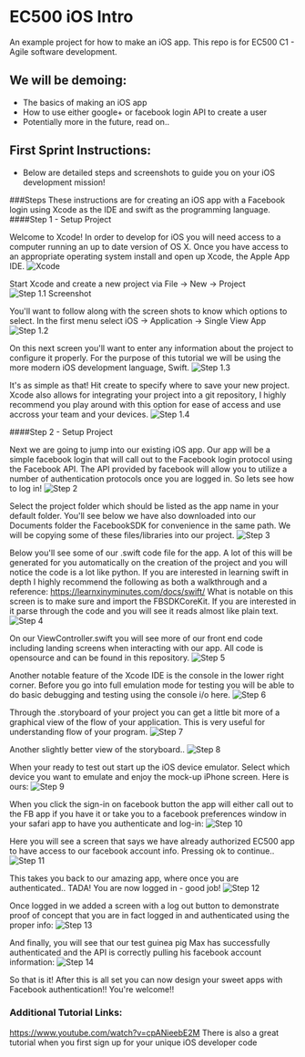 # EC500 iOS Intro
An example project for how to make an iOS app.  This repo is for EC500 C1 - Agile software development.  

## We will be demoing:
* The basics of making an iOS app
* How to use either google+ or facebook login API to create a user 
* Potentially more in the future, read on..

## First Sprint Instructions:
* Below are detailed steps and screenshots to guide you on your iOS development mission!

###Steps
These instructions are for creating an iOS app with a Facebook login using Xcode as the IDE and swift as the programming language.
####Step 1 - Setup Project


Welcome to Xcode! In order to develop for iOS you will need access to a computer running an up to date version of OS X.  Once you have access to an appropriate operating system install and open up Xcode, the Apple App IDE.
![Xcode](tutorial_ss/step_1.png "Step 1")

Start Xcode and create a new project via File -> New -> Project
![Step 1.1 Screenshot](tutorial_ss/step_1.1.png "Step 1.1")

You'll want to follow along with the screen shots to know which options to select.  In the first menu select iOS -> Application -> Single View App
![Step 1.2](tutorial_ss/step_1.2.png "Step 1.2")

On this next screen you'll want to enter any information about the project to configure it properly.  For the purpose of this tutorial we will be using the more modern iOS development language, Swift.
![Step 1.3](tutorial_ss/step_1.3.png "Step 1.3")

It's as simple as that! Hit create to specify where to save your new project.  Xcode also allows for integrating your project into a git repository, I highly recommend you play around with this option for ease of access and use accross your team and your devices.
![Step 1.4](tutorial_ss/step_1.4.png "Step 1.4")


####Step 2 - Setup Project

Next we are going to jump into our existing iOS app.  Our app will be a simple facebook login that will call out to the Facebook login protocol using the Facebook API.
The API provided by facebook will allow you to utilize a number of authentication protocols once you are logged in.  So lets see how to log in!
![Step 2](tutorial_ss/step_2.png "Step 2")

Select the project folder which should be listed as the app name in your default folder.  You'll see below we have also downloaded into our Documents folder the FacebookSDK for convenience in the same path.  We will be copying some of these files/libraries into our project.
![Step 3](tutorial_ss/step_3.png "Step 3")

Below you'll see some of our .swift code file for the app.  A lot of this will be generated for you automatically on the creation of the project and you will notice the code is a lot like python.  If you are interested in learning swift in depth I highly recommend the following as both a walkthrough and a reference:
https://learnxinyminutes.com/docs/swift/
What is notable on this screen is to make sure and import the FBSDKCoreKit.  If you are interested in it parse through the code and you will see it reads almost like plain text.
![Step 4](tutorial_ss/step_4.png "Step 4")

On our ViewController.swift you will see more of our front end code including landing screens when interacting with our app.  All code is opensource and can be found in this repository.
![Step 5](tutorial_ss/step_5.png "Step 5")

Another notable feature of the Xcode IDE is the console in the lower right corner.  Before you go into full emulation mode for testing you will be able to do basic debugging and testing using the console i/o here.
![Step 6](tutorial_ss/step_6.png "Step 6")

Through the .storyboard of your project you can get a little bit more of a graphical view of the flow of your application.  This is very useful for understanding flow of your program.
![Step 7](tutorial_ss/step_7.png "Step 7")

Another slightly better view of the storyboard..
![Step 8](tutorial_ss/step_8.png "Step 8")

When your ready to test out start up the iOS device emulator.  Select which device you want to emulate and enjoy the mock-up iPhone screen.  Here is ours:
![Step 9](tutorial_ss/step_9.png "Step 9")

When you click the sign-in on facebook button the app will either call out to the FB app if you have it or take you to a facebook preferences window in your safari app to have you authenticate and log-in:
![Step 10](tutorial_ss/step_10.png "Step 10")

Here you will see a screen that says we have already authorized EC500 app to have access to our facebook account info.  Pressing ok to continue..
![Step 11](tutorial_ss/step_11.png "Step 11")

This takes you back to our amazing app, where once you are authenticated.. TADA! You are now logged in - good job!
![Step 12](tutorial_ss/step_12.png "Step 12")

Once logged in we added a screen with a log out button to demonstrate proof of concept that you are in fact logged in and authenticated using the proper info:
![Step 13](tutorial_ss/step_13.png "Step 13")

And finally, you will see that our test guinea pig Max has successfully authenticated and the API is correctly pulling his facebook account information:
![Step 14](tutorial_ss/step_14.png "Step 14")

So that is it! After this is all set you can now design your sweet apps with Facebook authentication!! You're welcome!!

### Additional Tutorial Links:
https://www.youtube.com/watch?v=cpANieebE2M
There is also a great tutorial when you first sign up for your unique iOS developer code
